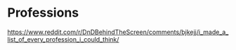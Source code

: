 # Professions
https://www.reddit.com/r/DnDBehindTheScreen/comments/bjkejj/i_made_a_list_of_every_profession_i_could_think/
